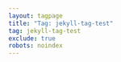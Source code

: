 ```yaml
---
layout: tagpage
title: "Tag: jekyll-tag-test"
tag: jekyll-tag-test
exclude: true
robots: noindex
---
```

